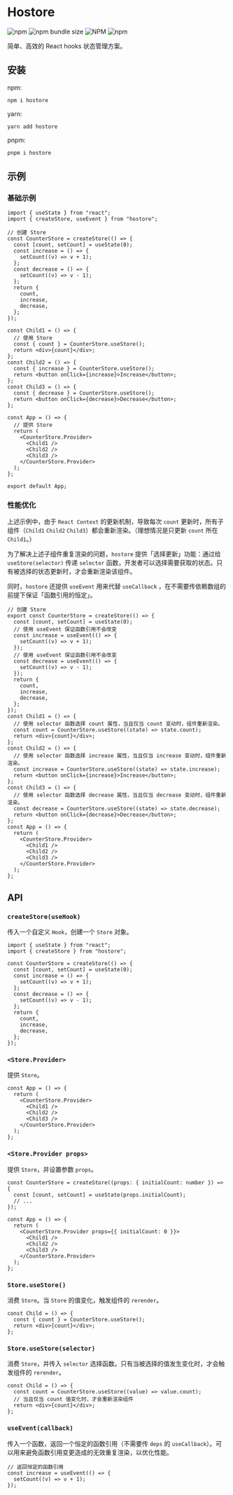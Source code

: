 # Hostore

![npm](https://img.shields.io/npm/v/hostore?style=flat-square)
![npm bundle size](https://img.shields.io/bundlephobia/minzip/hostore?style=flat-square)
![NPM](https://img.shields.io/npm/l/hostore?style=flat-square)
![npm](https://img.shields.io/npm/dy/hostore?style=flat-square)

简单、高效的 React hooks 状态管理方案。

## 安装

npm:

```bash
npm i hostore
```

yarn:

```bash
yarn add hostore
```

pnpm:

```bash
pnpm i hostore
```

## 示例

### 基础示例

```tsx
import { useState } from "react";
import { createStore, useEvent } from "hostore";

// 创建 Store
const CounterStore = createStore(() => {
  const [count, setCount] = useState(0);
  const increase = () => {
    setCount((v) => v + 1);
  };
  const decrease = () => {
    setCount((v) => v - 1);
  };
  return {
    count,
    increase,
    decrease,
  };
});

const Child1 = () => {
  // 使用 Store
  const { count } = CounterStore.useStore();
  return <div>{count}</div>;
};
const Child2 = () => {
  const { increase } = CounterStore.useStore();
  return <button onClick={increase}>Increase</button>;
};
const Child3 = () => {
  const { decrease } = CounterStore.useStore();
  return <button onClick={decrease}>Decrease</button>;
};

const App = () => {
  // 提供 Store
  return (
    <CounterStore.Provider>
      <Child1 />
      <Child2 />
      <Child3 />
    </CounterStore.Provider>
  );
};

export default App;
```

### 性能优化

上述示例中，由于 `React Context` 的更新机制，导致每次 `count` 更新时，所有子组件（`Child1` `Child2` `Child3`）都会重新渲染。（理想情况是只更新 `count` 所在 `Child1`。）

为了解决上述子组件重复渲染的问题，`hostore` 提供「选择更新」功能：通过给 `useStore(selector)` 传递 `selector` 函数，开发者可以选择需要获取的状态。只有被选择的状态更新时，才会重新渲染该组件。

同时，`hostore` 还提供 `useEvent` 用来代替 `useCallback` ，在不需要传依赖数组的前提下保证「函数引用的恒定」。

```tsx
// 创建 Store
export const CounterStore = createStore(() => {
  const [count, setCount] = useState(0);
  // 使用 useEvent 保证函数引用不会改变
  const increase = useEvent(() => {
    setCount((v) => v + 1);
  });
  // 使用 useEvent 保证函数引用不会改变
  const decrease = useEvent(() => {
    setCount((v) => v - 1);
  });
  return {
    count,
    increase,
    decrease,
  };
});
const Child1 = () => {
  // 使用 selector 函数选择 count 属性，当且仅当 count 变动时，组件重新渲染。
  const count = CounterStore.useStore((state) => state.count);
  return <div>{count}</div>;
};
const Child2 = () => {
  // 使用 selector 函数选择 increase 属性，当且仅当 increase 变动时，组件重新渲染。
  const increase = CounterStore.useStore((state) => state.increase);
  return <button onClick={increase}>Increase</button>;
};
const Child3 = () => {
  // 使用 selector 函数选择 decrease 属性，当且仅当 decrease 变动时，组件重新渲染。
  const decrease = CounterStore.useStore((state) => state.decrease);
  return <button onClick={decrease}>Decrease</button>;
};
const App = () => {
  return (
    <CounterStore.Provider>
      <Child1 />
      <Child2 />
      <Child3 />
    </CounterStore.Provider>
  );
};
```

## API

### `createStore(useHook)`

传入一个自定义 `Hook`，创建一个 `Store` 对象。

```tsx
import { useState } from "react";
import { createStore } from "hostore";

const CounterStore = createStore(() => {
  const [count, setCount] = useState(0);
  const increase = () => {
    setCount((v) => v + 1);
  };
  const decrease = () => {
    setCount((v) => v - 1);
  };
  return {
    count,
    increase,
    decrease,
  };
});
```

### `<Store.Provider>`

提供 `Store`。

```tsx
const App = () => {
  return (
    <CounterStore.Provider>
      <Child1 />
      <Child2 />
      <Child3 />
    </CounterStore.Provider>
  );
};
```

### `<Store.Provider props>`

提供 `Store`，并设置参数 `props`。

```tsx
const CounterStore = createStore((props: { initialCount: number }) => {
  const [count, setCount] = useState(props.initialCount);
  // ...
});

const App = () => {
  return (
    <CounterStore.Provider props={{ initialCount: 0 }}>
      <Child1 />
      <Child2 />
      <Child3 />
    </CounterStore.Provider>
  );
};
```

### `Store.useStore()`

消费 `Store`。当 `Store` 的值变化，触发组件的 `rerender`。

```tsx
const Child = () => {
  const { count } = CounterStore.useStore();
  return <div>{count}</div>;
};
```

### `Store.useStore(selector)`

消费 `Store`，并传入 `selector` 选择函数。只有当被选择的值发生变化时，才会触发组件的 `rerender`。

```tsx
const Child = () => {
  const count = CounterStore.useStore((value) => value.count);
  // 当且仅当 count 值变化时，才会重新渲染组件
  return <div>{count}</div>;
};
```

### `useEvent(callback)`

传入一个函数，返回一个恒定的函数引用（不需要传 `deps` 的 `useCallback`）。可以用来避免函数引用变更造成的无效重复渲染，以优化性能。

```tsx
// 返回恒定的函数引用
const increase = useEvent(() => {
  setCount((v) => v + 1);
});
```

